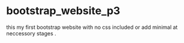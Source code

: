 # bootstrap_website_p3
this my first bootstrap website with no css included or add minimal at neccessory stages .
